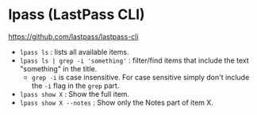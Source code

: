 # lpass (LastPass CLI)

https://github.com/lastpass/lastpass-cli

- `lpass ls` : lists all available items.
- `lpass ls | grep -i 'something'` : filter/find items that include the text "something" in the title.
  - `grep -i` is case insensitive. For case sensitive simply don't include the `-i` flag in the `grep` part.
- `lpass show X` : Show the full item.
- `lpass show X --notes` : Show only the Notes part of item X.

